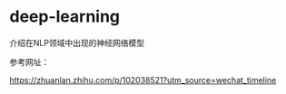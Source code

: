 # deep-learning

介绍在NLP领域中出现的神经网络模型

参考网址：

https://zhuanlan.zhihu.com/p/102038521?utm_source=wechat_timeline